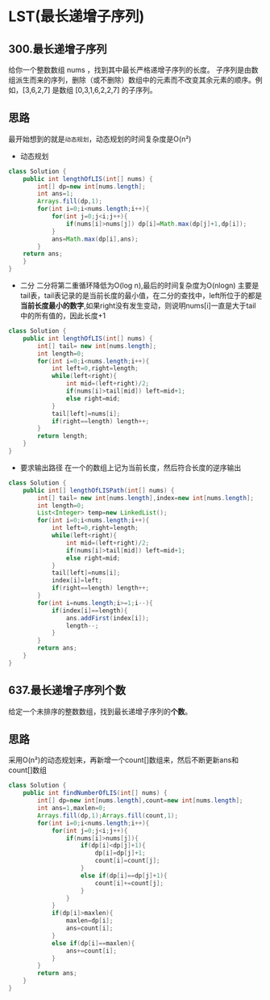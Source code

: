 # LST(最长递增子序列)
## 300.最长递增子序列
给你一个整数数组 nums ，找到其中最长严格递增子序列的长度。
子序列是由数组派生而来的序列，删除（或不删除）数组中的元素而不改变其余元素的顺序。例如，[3,6,2,7] 是数组 [0,3,1,6,2,2,7] 的子序列。
## 思路
最开始想到的就是`动态规划`，动态规划的时间复杂度是O(n²)
* 动态规划
```java
class Solution {
    public int lengthOfLIS(int[] nums) {
        int[] dp=new int[nums.length];
        int ans=1;
        Arrays.fill(dp,1);
        for(int i=0;i<nums.length;i++){
            for(int j=0;j<i;j++){
                if(nums[i]>nums[j]) dp[i]=Math.max(dp[j]+1,dp[i]);
            }
            ans=Math.max(dp[i],ans);
        }
    return ans;
    }
}
```
* 二分 
二分将第二重循环降低为O(log n),最后的时间复杂度为O(nlogn)
主要是tail表，tail表记录的是当前长度的最小值，在二分的查找中，left所位于的都是**当前长度最小的数字**,如果right没有发生变动，则说明nums[i]一直是大于tail中的所有值的，因此长度+1
```java
class Solution {
    public int lengthOfLIS(int[] nums) {
        int[] tail= new int[nums.length];
        int length=0;
        for(int i=0;i<nums.length;i++){
            int left=0,right=length;
            while(left<right){
                int mid=(left+right)/2;
                if(nums[i]>tail[mid]) left=mid+1;
                else right=mid;
            }
            tail[left]=nums[i];
            if(right==length) length++;
        }
        return length;
    }
}
```
* 要求输出路径
在一个的数组上记为当前长度，然后符合长度的逆序输出
```java
class Solution {
    public int[] lengthOfLISPath(int[] nums) {
        int[] tail= new int[nums.length],index=new int[nums.length];
        int length=0;
        List<Integer> temp=new LinkedList();
        for(int i=0;i<nums.length;i++){
            int left=0,right=length;
            while(left<right){
                int mid=(left+right)/2;
                if(nums[i]>tail[mid]) left=mid+1;
                else right=mid;
            }
            tail[left]=nums[i];
            index[i]=left;
            if(right==length) length++;
        }
        for(int i=nums.length;i>=1;i--){
            if(index[i]==length){
                ans.addFirst(index[i]);
                length--;
            }
        }
        return ans;
    }
}
```
## 637.最长递增子序列个数
给定一个未排序的整数数组，找到最长递增子序列的**个数**。
## 思路
采用O(n²)的动态规划来，再新增一个count[]数组来，然后不断更新ans和count[]数组
```java
class Solution {
    public int findNumberOfLIS(int[] nums) {
        int[] dp=new int[nums.length],count=new int[nums.length];
        int ans=1,maxlen=0;
        Arrays.fill(dp,1);Arrays.fill(count,1);
        for(int i=0;i<nums.length;i++){
            for(int j=0;j<i;j++){
                if(nums[i]>nums[j]){
                    if(dp[i]<dp[j]+1){
                        dp[i]=dp[j]+1;
                        count[i]=count[j];
                    }
                    else if(dp[i]==dp[j]+1){
                        count[i]+=count[j];
                    }
                }
            }
            if(dp[i]>maxlen){
                maxlen=dp[i];
                ans=count[i];
            }
            else if(dp[i]==maxlen){
                ans+=count[i];
            }
        }
        return ans;
    }
}
```
